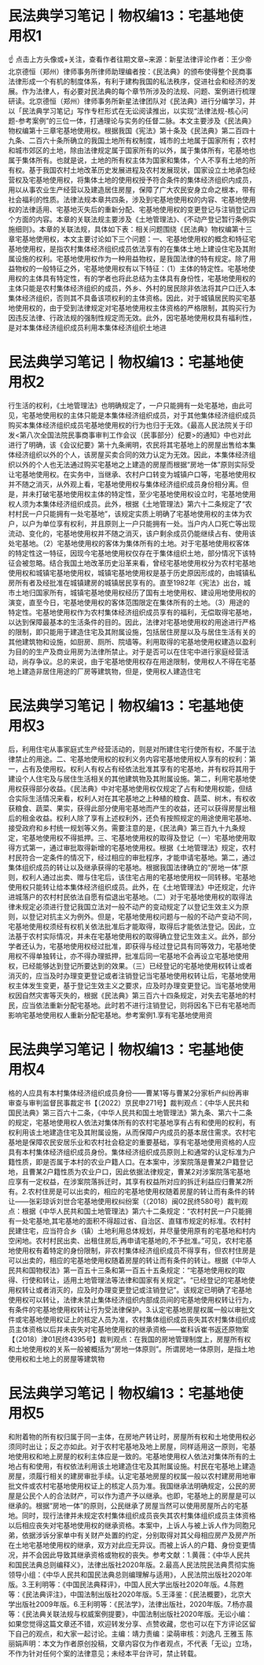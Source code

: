 # 民法典学习笔记丨物权编13：宅基地使用权1

☝ 点击上方头像或+关注，查看作者往期文章~来源：新星法律评论作者：王少帝 北京德恒（郑州）律师事务所律师助理编者按：《民法典》的颁布使得整个民商事法律形成一个有机的制度体系，有利于建构我国的私法秩序，促进社会和经济的发展。作为法律人，有必要对民法典的每个章节所涉及的法规、问题、案例进行梳理研读。北京德恒（郑州）律师事务所新星法律团队对《民法典》进行分编学习，并以「民法典学习笔记」写作专栏形式在无讼阅读推出，以实现“法律法规-核心问题-参考案例”的三位一体，打通理论与实务的任督二脉。本文主要涉及《民法典》物权编第十三章宅基地使用权。根据我国《宪法》第十条及《民法典》第二百四十九条、二百六十条所确立的我国土地所有权制度，城市的土地属于国家所有；农村和城市郊区的土地，除由法律规定属于国家所有的以外，属于集体所有，宅基地也属于集体所有。也就是说，土地的所有权主体为国家和集体，个人不享有土地的所有权。基于我国农村土地改革历史发展进程及农村发展现状，国家设立土地承包经营权及宅基地使用权，将集体土地的使用权授予符合条件的集体经济组织内成员，用以从事农业生产经营以及建造居住房屋，保障了广大农民安身立命之根本，带有社会福利的性质。法律法规本章共四条，涉及到宅基地使用权的内容、宅基地使用权的法律适用、宅基地灭失后的重新分配、宅基地使用权的变更登记与注销登记四个方面的内容。本章的关联法规主要涉及《土地管理法》、《不动产登记暂行条例实施细则》。本章的关联法规，具体如下表：相关问题围绕《民法典》物权编第十三章宅基地使用权，本文主要讨论如下三个问题：一、宅基地使用权的概念和特征宅基地使用权，是指农村集体经济组织成员依法享有的在集体土地上建设住宅及其附属设施的权利。宅基地使用权作为一种用益物权，是我国法律的特有规定。除了用益物权的一般特征之外，宅基地使用权有以下特征：（1）主体的特定性。宅基地使用权的主体具有特定性，有的学者也将此总结为主体具有身份性，宅基地使用权的主体只能是农村集体经济组织的成员，外乡、外村的居民除非依法将其户口迁入本集体经济组织，否则其不具备该项权利的主体资格。因此，对于城镇居民购买宅基地使用权的，由于受到法律规定对宅基地使用权主体资格的严格限制，其购买行为因违反法律、行政法规的强制性规定而无效。此外，因宅基地使用权具有福利性，是对本集体经济组织成员利用本集体经济组织土地进

# 民法典学习笔记丨物权编13：宅基地使用权2

行生活的权利，《土地管理法》也明确规定了，一户只能拥有一处宅基地，由此可见，宅基地使用权的主体只能是本集体经济组织成员，对于其他集体经济组织成员购买本集体经济组织成员宅基地使用权的行为也归于无效。《最高人民法院关于印发<第八次全国法院民事商事审判工作会议（民事部分）纪要>的通知》中也对此进行了明确，该《会议纪要》第十九条阐明，农民将其宅基地上的房屋出售给本集体经济组织以外的个人，该房屋买卖合同的效力认定为无效。因此，本集体经济组织以外的个人也无法通过购买宅基地之上建造的房屋而根据“房地一体”原则实际受让宅基地使用权。在实务中，当继承、农村户口转变为城镇户口等，宅基地使用权并不随之消灭，从外观上看，宅基地使用权与集体经济组织成员身份相分离。但是，并未打破宅基地使用权主体的特定性，至少宅基地使用权设立时，宅基地使用权人须为本集体经济组织成员。此外，根据《土地管理法》第六十二条规定了“农村村民一户只能拥有一处宅基地”，该规定实质上明确了宅基地使用权的主体为农户，以户为单位享有权利，并且原则上一户只能拥有一处。当户内人口死亡等出现流动、变化的，宅基地使用权并不随之消灭，该户剩余成员仍能继续占有、使用该处宅基地。（2）宅基地使用权的客体为集体所有的土地。对于宅基地使用权客体的特定性这一特征，因现今宅基地使用权仅存在于集体组织土地，部分情况下该特征会被忽略。结合我国土地改革历史沿革来看，曾经宅基地使用权分为农村宅基地使用权和城镇宅基地使用权，城镇宅基地使用权是基于历史原因形成的，由城镇私房所有者及经批准在城镇建房的城镇居民享有的。直至1982年《宪法》出台，城市土地归国家所有，城镇宅基地使用权经历了国有土地使用权、建设用地使用权的演变，直至今日，宅基地使用权的客体范围限定在集体所有的土地。（3）用途的特定性。宅基地使用权作为农村集体经济组织成员享有的福利，无偿取得宅基地，以达到保障最基本的生活条件的目的。因此，法律对宅基地使用权的用途进行严格的限制，即只能用于建造住宅及其附属设施，包括居住房屋以及与居住生活有关的其他建筑物和设施，如厨房、厕所、院墙等。利用取得的宅基地使用权建造以盈利为目的的生产及商业用房为法律所禁止。对于是否可以在住宅中进行家庭经营活动，尚存争议。总的来说，由于宅基地使用权存在用途限制，使用权人不得在宅基地上建造非居住用途的厂房等建筑物，但是，使用权人建造住宅

# 民法典学习笔记丨物权编13：宅基地使用权3

后，利用住宅从事家庭式生产经营活动的，则是对所建住宅行使所有权，不属于法律禁止的用途。二、宅基地使用权的权利义务内容宅基地使用权人享有的权利：第一，占有及使用权。权利人有权占有经依法批准其享有的宅基地，并有权将其用于建设个人住宅及与居住生活相关的其他建筑物及其附属设施。第二，利用宅基地使用权获得部分收益。《民法典》中对宅基地使用权仅规定了占有和使用权能，但结合实际生活情况来看，权利人对在其宅基地之上种植的粮食、蔬菜、树木，有权收获粮食、蔬菜、果实，获得此部分使用宅基地而产生的收益，还可以获得房屋出租后的租金收益。权利人除了享有上述权利外，还负有按照规定的用途使用宅基地、接受政府和乡村统一规划等义务。需要注意的是，《民法典》第三百九十九条规定，宅基地使用权不得抵押。三、宅基地使用权的取得及登记（一）宅基地使用取得方式第一，通过审批取得新增的宅基地使用权。根据《土地管理法》规定，农村村民符合一定条件的情况下，经过相应的审批程序，才能申请宅基地。第二，通过集体组织成员的转让以及继承获得的宅基地。根据我国法律确立的“房地一体”原则，权利人通过出卖、赠与住宅后，该住宅占用的宅基地使用权一同转移。宅基地使用权只能转让给本集体经济组织成员。此外，在《土地管理法》中还规定，允许进城落户的农村村民依法自愿有偿退出宅基地。（二）对于宅基地使用权的取得法律未规定必须进行登记我国立法对一般不动产的变动规定了以登记生效主义为原则，以登记对抗主义为例外。但是，宅基地使用权问题与一般的不动产变动不同，宅基地使用权须经有权机关依法批准后才能取得，取得后才能依法登记。因此，立法基于农村实际情况，并未在宅基地使用权的取得确立登记生效主义。此外，部分学者还认为，宅基地使用权经过批准，即获得与经过登记具有同等效力，宅基地使用权不得单独转让，亦不得办理抵押，批准后同一宅基地不会再设立宅基地使用权，已经能够达到登记所要达到的效果。（三）已经登记的宅基地使用权转让或者消灭的，应当及时办理变更登记或者注销登记当宅基地使用权转让后，宅基地使用权主体发生变更，基于登记生效主义之要求，应及时办理变更登记。当宅基地使用权因自然灾害等灭失的，根据《民法典》第三百六十四条规定，对失去宅基地的村民，应当依法重新分配宅基地。此时若不进行注销登记，则将因名下已有宅基地而影响宅基地使用权人重新分配宅基地。参考案例1.享有宅基地使用资

# 民法典学习笔记丨物权编13：宅基地使用权4

格的人应具有本村集体经济组织成员身份——曹某1等与曹某2分家析产纠纷再审审查与审判监督民事裁定书【（2022）京民申271号】裁判观点：《中华人民共和国民法典》第三百六十二条，《中华人民共和国土地管理法》第九条、第六十二条的规定，宅基地使用权人依法对集体所有的农村宅基地享有占有和使用的权利，有权利用该土地建造住宅及其附属设施，从而保障户内成员的基本居住需求。农村宅基地是保障农民安居乐业和农村社会稳定的重要基础，享有宅基地使用资格的人应具有本村集体经济组织成员身份。集体经济组织成员原则上和通常的认定标准为户籍性质，即是否属于本村的农业户籍人口。在本案中，涉案院落是曹某2户籍登记地，且曹某2户籍性质为农业户口，因此依据法律规定，曹某2对涉案院落宅基地应享有一定权益，在涉案院落拆迁时，其享有权益所对应的拆迁利益应归曹某2所有。2.农村住房是可以出卖的，相应的宅基地使用权随着房屋的转让而有条件的转让——张彩琼诉刘世合宅基地使用权纠纷案（（2018）闽02民终580号）裁判观点：根据《中华人民共和国土地管理法》第六十二条规定：“农村村民一户只能拥有一处宅基地,其宅基地的面积不得超过省、自治区、直辖市规定的标准。农村村民建住宅，应当符合乡（镇）土地利用总体规划，并尽量使用原有的宅基地和村内空闲地。农村村民出卖、出租住房后,再申请宅基地的,不予批准。”可见，农村宅基地使用权有着特定的身份限制，非农村集体经济组织成员不得享有，但农村住房是可以出卖的，相应的宅基地使用权随着房屋的转让而有条件的转让。根据《中华人民共和国物杈法》第一百五十三条和第一百五十五条规定：“宅基地使用权的取得、行使和转让，适用土地管理法等法律和国家有关规定”。“已经登记的宅基地使用权转让或者消灭的，应及时办理变更登记或注销登记”。该规定已明确了宅基地使用权可以转让，法律未禁止集体经济组织内部成员间的宅基地使用权转让行为，有条件的宅基地使用权转让行为受法律保护。3.认定宅基地房屋权属一般以审批文件或宅基地使用权证上的核定人员为准，农村集体组织成员丧失其农村集体组织成员主体资格以后并未丧失对宅基地使用权的继承资格——崔科诉崔书返还原物案【（2018）津01民终4395号】裁判观点：在我国的房地管理制度上，房屋所有权和土地使用权的关系一般被概括为“房地一体原则”。所谓房地一体原则，是指土地使用权和土地上的房屋等建筑物

# 民法典学习笔记丨物权编13：宅基地使用权5

和附着物的所有权归属于同一主体，在房地产转让时，房屋所有权和土地使用权必须同时出让；反之亦如此。对于农村宅基地及地上房屋，同样适用这一原则，宅基地使用权和地上房屋的权利主体应是一致的。宅基地使用权人依法对集体所有的土地占有和使用，有权依法利用该土地建造住宅及其附属设施。村民在宅基地上建造房屋，须履行相关的建房审批手续。认定宅基地房屋的权属一般以农村建房用地审批文件或农村宅基地使用权证上的核定人员为准。我国继承法明确规定，公民的房屋是公民个人的合法财产，可以作为遗产予以继承。也即，宅基地上的房屋是可以继承的。根据“房地一体”的原则，公民继承了房屋当然可以使用房屋所占的宅基地。同时，现行法律并未规定农村集体组织成员丧失其农村集体组织成员主体资格以后相应丧失对宅基地使用权的继承资格。本案中，上诉人与被上诉人作为同胞兄弟，依据涉诉分家单中有关财产处置的约定，分别取得对其父母相应房产及房产所在土地宅基地使用权的继承，双方对此应无异议。而被上诉人的户籍、身份变更情况，并不会因此导致其继承资格或物权的丧失。参考文献：1.黄薇：《中华人民共和国民法典总则编释义》，法律出版社2020年版。2.最高人民法院民法典贯彻实施领导小组：《中华人民共和国民法典总则编理解与适用》，人民法院出版社2020年版。3.王利明等：《中国民法典释评》，中国人民大学出版社2020年版。4.陈甦等：《民法典评注》，中国法制出版社2020年版。5.王泽鉴：《民法概要》，北京大学出版社2009年版。6.王利明等：《民法学》，法律出版社，2020年版。7.杨亦晨等：《民法典关联法规与权威案例提要》，中国法制出版社2020年版。无讼小编：如果您觉得这篇文章还不错，欢迎转发分享、点赞收藏，您也可以在下方评论区留下自己的观点，和大家一起讨论。主编：靖力责编：梁萌审核：刘逸凡 王雅玉 陈丽娟声明：本文为作者原创投稿，文章内容仅为作者观点，不代表「无讼」立场，不作为针对任何个案的法律意见；未经本平台许可，禁止转载。

